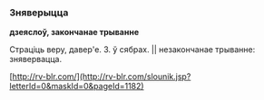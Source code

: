 ### Зняверыцца
**дзеяслоў, закончанае трыванне**

Страціць веру, давер'е. З. ў сябрах. || незакончанае трыванне: знявервацца.

<a rel="author">[http://rv-blr.com/](http://rv-blr.com/slounik.jsp?letterId=0&maskId=0&pageId=1182)</a>
